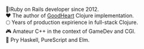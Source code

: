 🥷IRuby on Rails developer since 2012.<br>
❤️ The author of [GoodHeart](https://github.com/dimafedotov/goodheart) Clojure implementation.<br>
🌕 Years of production expirience in full-stack Clojure.<br>
🎮 Amateur C++ in the context of GameDev and CGI.<br>
🔬 Pry Haskell, PureScript and Elm.<br>
